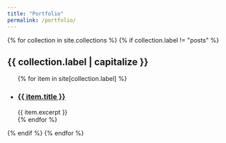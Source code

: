 ```yaml
---
title: "Portfolio"
permalink: /portfolio/
---
```


{% for collection in site.collections %}
  {% if collection.label != "posts" %}
    <h2>{{ collection.label | capitalize }}</h2>
    <ul>
    {% for item in site[collection.label] %}
      <li>
        <h3><a href="{{ item.url }}">{{ item.title }}</a></h3>
        {{ item.excerpt }}
      </li>
    {% endfor %}
    </ul>
  {% endif %}
{% endfor %}
